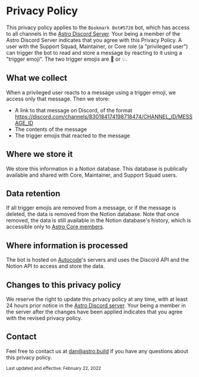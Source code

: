 # Privacy Policy

This privacy policy applies to the `Bookmark Bot#5726` bot, which has access to all channels in the [Astro Discord Server](https://astro.build/chat). Your being a member of the Astro Discord Server indicates that you agree with this Privacy Policy.
A user with the Support Squad, Maintainer, or Core role (a "privileged user") can trigger the bot to read and store a message by reacting to it using a "trigger emoji". The two trigger emojis are 💌 or 💡. 

## What we collect

When a privileged user reacts to a message using a trigger emoji, we access only that message. Then we store:

-   A link to that message on Discord, of the format https://discord.com/channels/830184174198718474/CHANNEL_ID/MESSAGE_ID
-   The contents of the message
-   The trigger emojis that reacted to the message

## Where we store it

We store this information in a Notion database. This database is publically available and shared with Core, Maintainer, and Support Squad users.

## Data retention

If all trigger emojis are removed from a message, or if the message is deleted, the data is removed from the Notion database. Note that once removed, the data is still available in the Notion database's history, which is accessible only to [Astro Core members](https://github.com/withastro/.github/blob/main/GOVERNANCE.md#level-3-l3---core).

## Where information is processed

The bot is hosted on [Autocode](https://autocode.com)'s servers and uses the Discord API and the Notion API to access and store the data.

## Changes to this privacy policy

We reserve the right to update this privacy policy at any time, with at least 24 hours prior notice in the [Astro Discord server](https://astro.build/chat). Your being a member in the server after the changes have been applied indicates that you agree with the revised privacy policy.

## Contact

Feel free to contact us at [dan@astro.build](mailto:dan@astro.build) if you have any questions about this privacy policy.

<sub>Last updated and effective: February 22, 2022</sub>
